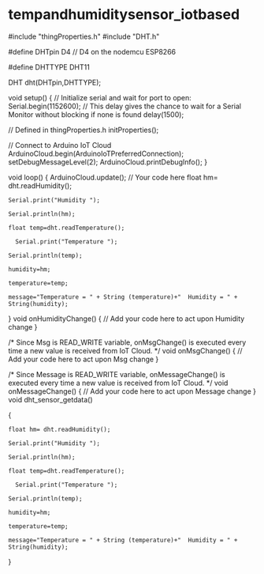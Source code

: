 # tempandhumiditysensor_iotbased
#include "thingProperties.h"
#include "DHT.h"

#define DHTpin D4 // D4 on the nodemcu ESP8266

#define DHTTYPE DHT11

DHT dht(DHTpin,DHTTYPE);

void setup() {
  // Initialize serial and wait for port to open:
  Serial.begin(1152600);
  // This delay gives the chance to wait for a Serial Monitor without blocking if none is found
  delay(1500); 

  // Defined in thingProperties.h
  initProperties();

  // Connect to Arduino IoT Cloud
  ArduinoCloud.begin(ArduinoIoTPreferredConnection);
 setDebugMessageLevel(2);
  ArduinoCloud.printDebugInfo();
}

void loop() {
  ArduinoCloud.update();
  // Your code here 
   float hm= dht.readHumidity();

    Serial.print("Humidity ");

    Serial.println(hm);

    float temp=dht.readTemperature();

      Serial.print("Temperature ");

    Serial.println(temp);

    humidity=hm;

    temperature=temp;

    message="Temperature = " + String (temperature)+"  Humidity = " + String(humidity);

}
void onHumidityChange()  {
  // Add your code here to act upon Humidity change
}

/*
  Since Msg is READ_WRITE variable, onMsgChange() is
  executed every time a new value is received from IoT Cloud.
*/
void onMsgChange()  {
  // Add your code here to act upon Msg change
}



/*
  Since Message is READ_WRITE variable, onMessageChange() is
  executed every time a new value is received from IoT Cloud.
*/
void onMessageChange()  {
  // Add your code here to act upon Message change
}
void dht_sensor_getdata()

  {

    float hm= dht.readHumidity();

    Serial.print("Humidity ");

    Serial.println(hm);

    float temp=dht.readTemperature();

      Serial.print("Temperature ");

    Serial.println(temp);

    humidity=hm;

    temperature=temp;

    message="Temperature = " + String (temperature)+"  Humidity = " + String(humidity);

  }
